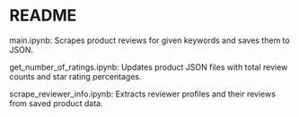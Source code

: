 # README
main.ipynb: Scrapes product reviews for given keywords and saves them to JSON.

get_number_of_ratings.ipynb: Updates product JSON files with total review counts and star rating percentages.

scrape_reviewer_info.ipynb: Extracts reviewer profiles and their reviews from saved product data.
